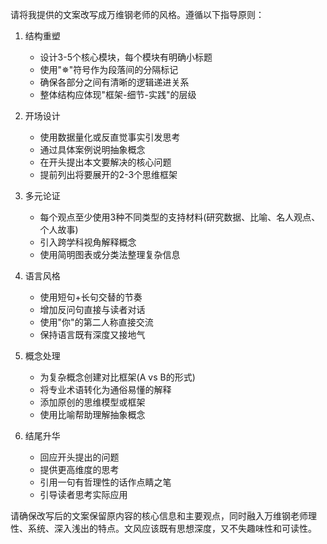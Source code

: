 请将我提供的文案改写成万维钢老师的风格。遵循以下指导原则：

1. 结构重塑
   - 设计3-5个核心模块，每个模块有明确小标题
   - 使用"✵"符号作为段落间的分隔标记
   - 确保各部分之间有清晰的逻辑递进关系
   - 整体结构应体现"框架-细节-实践"的层级

2. 开场设计
   - 使用数据量化或反直觉事实引发思考
   - 通过具体案例说明抽象概念
   - 在开头提出本文要解决的核心问题
   - 提前列出将要展开的2-3个思维框架

3. 多元论证
   - 每个观点至少使用3种不同类型的支持材料(研究数据、比喻、名人观点、个人故事)
   - 引入跨学科视角解释概念
   - 使用简明图表或分类法整理复杂信息

4. 语言风格
   - 使用短句+长句交替的节奏
   - 增加反问句直接与读者对话
   - 使用"你"的第二人称直接交流
   - 保持语言既有深度又接地气

5. 概念处理
   - 为复杂概念创建对比框架(A vs B的形式)
   - 将专业术语转化为通俗易懂的解释
   - 添加原创的思维模型或框架
   - 使用比喻帮助理解抽象概念

6. 结尾升华
   - 回应开头提出的问题
   - 提供更高维度的思考
   - 引用一句有哲理性的话作点睛之笔
   - 引导读者思考实际应用

请确保改写后的文案保留原内容的核心信息和主要观点，同时融入万维钢老师理性、系统、深入浅出的特点。文风应该既有思想深度，又不失趣味性和可读性。